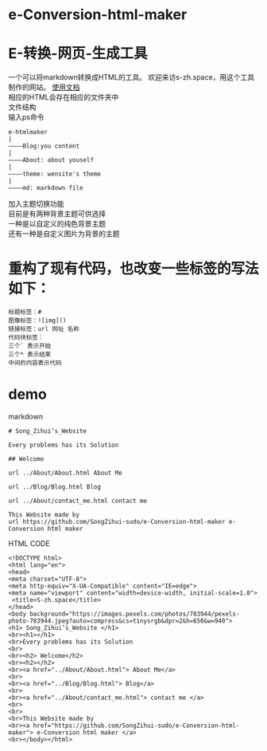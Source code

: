 # e-Conversion-html-maker
# E-转换-网页-生成工具
一个可以将markdown转换成HTML的工具。 
欢迎来访s-zh.space，用这个工具制作的网站。
[使用文档](https://githubfast.com/SongZihui-sudo/e-Conversion-html-maker/blob/main/Use_documentation.md)  
相应的HTML会存在相应的文件夹中  
文件结构  
输入ps命令
```
e-htmlmaker
|
————Blog:you content
|
————About: about youself
|
————theme: wensite's theme
|
————md: markdown file
```
加入主题切换功能   
目前是有两种背景主题可供选择  
一种是以自定义的纯色背景主题  
还有一种是自定义图片为背景的主题  
# 重构了现有代码，也改变一些标签的写法如下：    
```
标题标签：#
图像标签：![img]()
链接标签：url 网址 名称
代码块标签：
三个` 表示开始  
三个* 表示结束  
中间的内容表示代码  
```
# demo
markdown
```
# Song_Zihui’s_Website 

Every problems has its Solution

## Welcome

url ../About/About.html About Me 

url ../Blog/Blog.html Blog 

url ../About/contact_me.html contact me  

This Website made by 
url https://github.com/SongZihui-sudo/e-Conversion-html-maker e-Conversion html maker 

```
HTML CODE
```
<!DOCTYPE html>
<html lang="en">
<head>
<meta charset="UTF-8">
<meta http-equiv="X-UA-Compatible" content="IE=edge">
<meta name="viewport" content="width=device-width, initial-scale=1.0">
 <title>S-zh.space</title>
</head>
<body background="https://images.pexels.com/photos/783944/pexels-photo-783944.jpeg?auto=compress&cs=tinysrgb&dpr=2&h=650&w=940">
<h1> Song_Zihui’s_Website </h1>
<br><h1></h1> 
<br>Every problems has its Solution
<br>
<br><h2> Welcome</h2>
<br><h2></h2>
<br><a href="../About/About.html"> About Me</a>
<br>
<br><a href="../Blog/Blog.html"> Blog</a>
<br>
<br><a href="../About/contact_me.html"> contact me </a>
<br>
<br>
<br>This Website made by 
<br><a href="https://github.com/SongZihui-sudo/e-Conversion-html-maker"> e-Conversion html maker </a>
<br></body></html>

```
